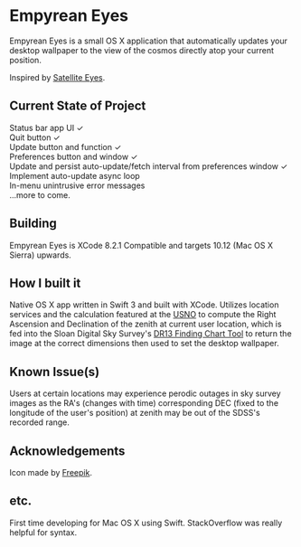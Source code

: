 # Empyrean Eyes

Empyrean Eyes is a small OS X application that automatically updates your desktop wallpaper to the view of the cosmos directly atop your current position.

Inspired by [Satellite Eyes](https://github.com/tomtaylor/satellite-eyes).

## Current State of Project

Status bar app UI ✓  
Quit button ✓  
Update button and function ✓  
Preferences button and window ✓  
Update and persist auto-update/fetch interval from preferences window ✓  
Implement auto-update async loop  
In-menu unintrusive error messages  
...more to come.  

## Building

Empyrean Eyes is XCode 8.2.1 Compatible and targets 10.12 (Mac OS X Sierra) upwards.

## How I built it

Native OS X app written in Swift 3 and built with XCode. Utilizes location services and the calculation featured at the [USNO](http://aa.usno.navy.mil/faq/docs/GAST.php) to compute the Right Ascension and Declination of the zenith at current user location, which is fed into the Sloan Digital Sky Survey's [DR13 Finding Chart Tool](http://skyserver.sdss.org/dr13/en/tools/chart/chartinfo.aspx) to return the image at the correct dimensions then used to set the desktop wallpaper.

## Known Issue(s)

Users at certain locations may experience perodic outages in sky survey images as the RA's (changes with time) corresponding DEC (fixed to the longitude of the user's position) at zenith may be out of the SDSS's recorded range.

## Acknowledgements

Icon made by [Freepik](http://www.flaticon.com/authors/freepik).

## etc.

First time developing for Mac OS X using Swift. StackOverflow was really helpful for syntax.
